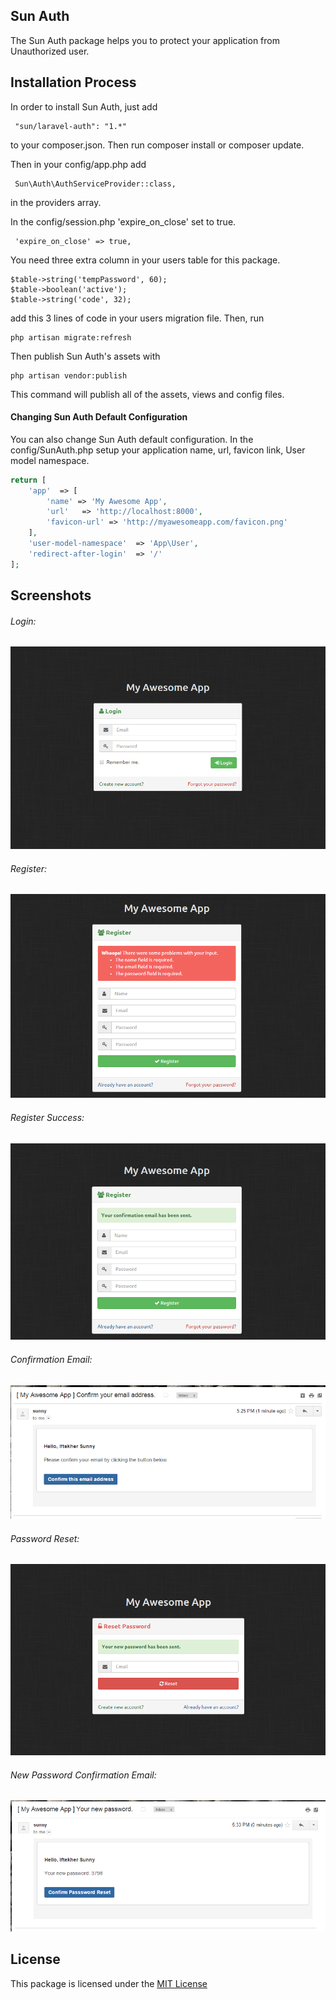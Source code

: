 ## Sun Auth

The Sun Auth package helps you to protect your application from Unauthorized user.

## Installation Process

In order to install Sun Auth, just add

```
 "sun/laravel-auth": "1.*"
```
to your composer.json. Then run composer install or composer update.

Then in your config/app.php add

```
 Sun\Auth\AuthServiceProvider::class,
```
in the providers array.

In the config/session.php 'expire_on_close' set to true.

```
 'expire_on_close' => true,
```

You need three extra column in your users table for this package.

```
$table->string('tempPassword', 60);
$table->boolean('active');
$table->string('code', 32);
```

add this 3 lines of code in your users migration file. Then, run

```
php artisan migrate:refresh
```

Then publish Sun Auth's assets with 

```
php artisan vendor:publish
```

This command will publish all of the assets, views and config files.

#### Changing Sun Auth Default Configuration

You can also change Sun Auth default configuration. In the config/SunAuth.php setup your application name, url, favicon link, User model namespace.
 
```php
return [
    'app'  => [
        'name' => 'My Awesome App',
        'url'   => 'http://localhost:8000',
        'favicon-url' => 'http://myawesomeapp.com/favicon.png'
    ],
    'user-model-namespace'  => 'App\User',
    'redirect-after-login'  => '/'
];

```
## Screenshots

###### Login:

![Login](https://github.com/IftekherSunny/screenshot/blob/master/Laravel-Auth/1.png)

###### Register:

![Register](https://github.com/IftekherSunny/screenshot/blob/master/Laravel-Auth/2.png)

###### Register Success:

![Register Success](https://github.com/IftekherSunny/screenshot/blob/master/Laravel-Auth/3.png)

###### Confirmation Email:

![Confirmation Email](https://github.com/IftekherSunny/screenshot/blob/master/Laravel-Auth/4.png)

###### Password Reset:

![Password Reset](https://github.com/IftekherSunny/screenshot/blob/master/Laravel-Auth/5.png)

###### New Password Confirmation Email:

![New Password Confirmation Email](https://github.com/IftekherSunny/screenshot/blob/master/Laravel-Auth/6.png)



## License

This package is licensed under the [MIT License](https://github.com/IftekherSunny/laravel-auth/blob/master/LICENSE)

